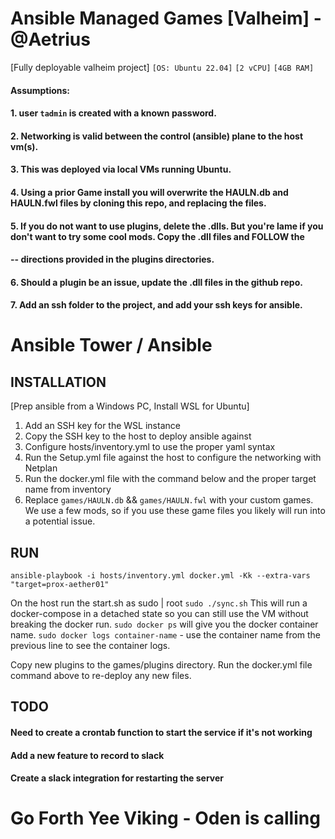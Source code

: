 Ansible Managed Games [Valheim] - @Aetrius
=============

[Fully deployable valheim project]
```[OS: Ubuntu 22.04]```
```[2 vCPU]```
```[4GB RAM]```

#### Assumptions: 
#### 1. user ```tadmin``` is created with a known password. 
#### 2. Networking is valid between the control (ansible) plane to the host vm(s).
#### 3. This was deployed via local VMs running Ubuntu.
#### 4. Using a prior Game install you will overwrite the HAULN.db and HAULN.fwl files by cloning this repo, and replacing the files.
#### 5. If you do not want to use plugins, delete the .dlls. But you're lame if you don't want to try some cool mods. Copy the .dll files and FOLLOW the
#### -- directions provided in the plugins directories.
#### 6. Should a plugin be an issue, update the .dll files in the github repo.
#### 7. Add an ssh folder to the project, and add your ssh keys for ansible.

# Ansible Tower / Ansible

## INSTALLATION
[Prep ansible from a Windows PC, Install WSL for Ubuntu]
1. Add an SSH key for the WSL instance
2. Copy the SSH key to the host to deploy ansible against
3. Configure hosts/inventory.yml to use the proper yaml syntax
4. Run the Setup.yml file against the host to configure the networking with Netplan
5. Run the docker.yml file with the command below and the proper target name from inventory
6. Replace ```games/HAULN.db``` && ```games/HAULN.fwl``` with your custom games. We use a few mods, so if you use these game files you likely will run into a potential issue.

## RUN
```ansible-playbook -i hosts/inventory.yml docker.yml -Kk --extra-vars "target=prox-aether01"```

On the host run the start.sh as sudo | root
```sudo ./sync.sh```
This will run a docker-compose in a detached state so you can still use the VM without breaking the docker run.
```sudo docker ps```  will give you the docker container name.
```sudo docker logs container-name``` - use the container name from the previous line to see the container logs.


Copy new plugins to the games/plugins directory. Run the docker.yml file command above to re-deploy any new files.

## TODO
#### Need to create a crontab function to start the service if it's not working
#### Add a new feature to record to slack
#### Create a slack integration for restarting the server

# Go Forth Yee Viking - Oden is calling
